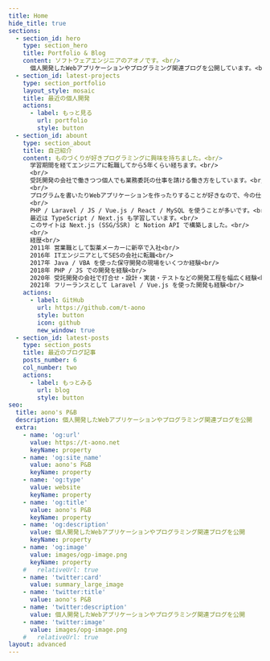```yaml
---
title: Home
hide_title: true
sections:
  - section_id: hero
    type: section_hero
    title: Portfolio & Blog
    content: ソフトウェアエンジニアのアオノです。<br/>
      個人開発したWebアプリケーションやプログラミング関連ブログを公開しています。<br/>
  - section_id: latest-projects
    type: section_portfolio
    layout_style: mosaic
    title: 最近の個人開発
    actions:
      - label: もっと見る
        url: portfolio
        style: button
  - section_id: abount
    type: section_about
    title: 自己紹介
    content: ものづくりが好きプログラミングに興味を持ちました。<br/>
      学習期間を経てエンジニアに転職してから5年くらい経ちます。<br/>
      <br/>
      受託開発の会社で働きつつ個人でも業務委託の仕事を請ける働き方をしています。<br/>
      <br/>
      プログラムを書いたりWebアプリケーションを作ったりすることが好きなので、今の仕事をライフワークにしていく予定です。<br/>
      <br/>
      PHP / Laravel / JS / Vue.js / React / MySQL を使うことが多いです。<br/>
      最近は TypeScript / Next.js も学習しています。<br/>
      このサイトは Next.js (SSG/SSR) と Notion API で構築しました。<br/>
      <br/>
      経歴<br/>
      2011年 営業職として製薬メーカーに新卒で入社<br/>
      2016年 ITエンジニアとしてSESの会社に転職<br/>
      2017年 Java / VBA を使った保守開発の現場をいくつか経験<br/>
      2018年 PHP / JS での開発を経験<br/>
      2020年 受託開発の会社で打合せ・設計・実装・テストなどの開発工程を幅広く経験<br/>
      2021年 フリーランスとして Laravel / Vue.js を使った開発も経験<br/>
    actions:
      - label: GitHub
        url: https://github.com/t-aono
        style: button
        icon: github
        new_window: true
  - section_id: latest-posts
    type: section_posts
    title: 最近のブログ記事
    posts_number: 6
    col_number: two
    actions:
      - label: もっとみる
        url: blog
        style: button
seo:
  title: aono's P&B
  description: 個人開発したWebアプリケーションやプログラミング関連ブログを公開
  extra:
    - name: 'og:url'
      value: https://t-aono.net
      keyName: property
    - name: 'og:site_name'
      value: aono's P&B
      keyName: property
    - name: 'og:type'
      value: website
      keyName: property
    - name: 'og:title'
      value: aono's P&B
      keyName: property
    - name: 'og:description'
      value: 個人開発したWebアプリケーションやプログラミング関連ブログを公開
      keyName: property
    - name: 'og:image'
      value: images/ogp-image.png
      keyName: property
    #   relativeUrl: true
    - name: 'twitter:card'
      value: summary_large_image
    - name: 'twitter:title'
      value: aono's P&B
    - name: 'twitter:description'
      value: 個人開発したWebアプリケーションやプログラミング関連ブログを公開
    - name: 'twitter:image'
      value: images/opg-image.png
    #   relativeUrl: true
layout: advanced
---
```

